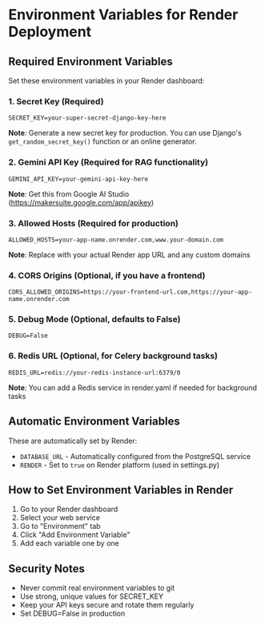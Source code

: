 # Environment Variables for Render Deployment

## Required Environment Variables

Set these environment variables in your Render dashboard:

### 1. Secret Key (Required)
```
SECRET_KEY=your-super-secret-django-key-here
```
**Note**: Generate a new secret key for production. You can use Django's `get_random_secret_key()` function or an online generator.

### 2. Gemini API Key (Required for RAG functionality)
```
GEMINI_API_KEY=your-gemini-api-key-here
```
**Note**: Get this from Google AI Studio (https://makersuite.google.com/app/apikey)

### 3. Allowed Hosts (Required for production)
```
ALLOWED_HOSTS=your-app-name.onrender.com,www.your-domain.com
```
**Note**: Replace with your actual Render app URL and any custom domains

### 4. CORS Origins (Optional, if you have a frontend)
```
CORS_ALLOWED_ORIGINS=https://your-frontend-url.com,https://your-app-name.onrender.com
```

### 5. Debug Mode (Optional, defaults to False)
```
DEBUG=False
```

### 6. Redis URL (Optional, for Celery background tasks)
```
REDIS_URL=redis://your-redis-instance-url:6379/0
```
**Note**: You can add a Redis service in render.yaml if needed for background tasks

## Automatic Environment Variables

These are automatically set by Render:

- `DATABASE_URL` - Automatically configured from the PostgreSQL service
- `RENDER` - Set to `true` on Render platform (used in settings.py)

## How to Set Environment Variables in Render

1. Go to your Render dashboard
2. Select your web service
3. Go to "Environment" tab
4. Click "Add Environment Variable"
5. Add each variable one by one

## Security Notes

- Never commit real environment variables to git
- Use strong, unique values for SECRET_KEY
- Keep your API keys secure and rotate them regularly
- Set DEBUG=False in production

